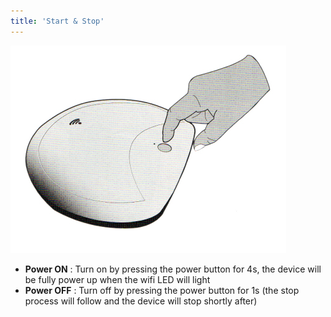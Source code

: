 ```yaml
---
title: 'Start & Stop'
---
```


![](CAPpower_on_off.png)

* **Power ON** : Turn on by pressing the power button for 4s, the device will be fully power up when the wifi LED will light
* **Power OFF** : Turn off by pressing the power button for 1s (the stop process will follow and the device will stop shortly after)
